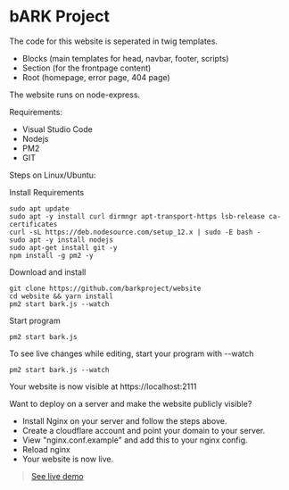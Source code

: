 # bARK Project

The code for this website is seperated in twig templates.

- Blocks (main templates for head, navbar, footer, scripts)
- Section (for the frontpage content)
- Root (homepage, error page, 404 page)

The website runs on node-express.

Requirements:

- Visual Studio Code
- Nodejs
- PM2
- GIT

Steps on Linux/Ubuntu:

Install Requirements

```
sudo apt update
sudo apt -y install curl dirmngr apt-transport-https lsb-release ca-certificates
curl -sL https://deb.nodesource.com/setup_12.x | sudo -E bash -
sudo apt -y install nodejs
sudo apt-get install git -y
npm install -g pm2 -y
```

Download and install

```
git clone https://github.com/barkproject/website
cd website && yarn install
pm2 start bark.js --watch
```

Start program

```
pm2 start bark.js
```

To see live changes while editing, start your program with --watch

```
pm2 start bark.js --watch
```

Your website is now visible at https://localhost:2111

Want to deploy on a server and make the website publicly visible?

- Install Nginx on your server and follow the steps above.
- Create a cloudflare account and point your domain to your server.
- View "nginx.conf.example" and add this to your nginx config.
- Reload nginx
- Your website is now live.

> [See live demo](https://domain.com)
